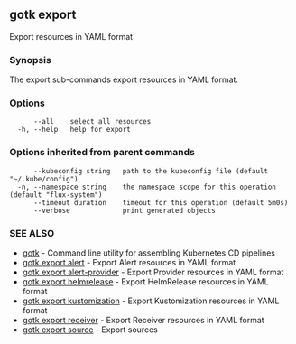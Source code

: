 ## gotk export

Export resources in YAML format

### Synopsis

The export sub-commands export resources in YAML format.

### Options

```
      --all    select all resources
  -h, --help   help for export
```

### Options inherited from parent commands

```
      --kubeconfig string   path to the kubeconfig file (default "~/.kube/config")
  -n, --namespace string    the namespace scope for this operation (default "flux-system")
      --timeout duration    timeout for this operation (default 5m0s)
      --verbose             print generated objects
```

### SEE ALSO

* [gotk](gotk.md)	 - Command line utility for assembling Kubernetes CD pipelines
* [gotk export alert](gotk_export_alert.md)	 - Export Alert resources in YAML format
* [gotk export alert-provider](gotk_export_alert-provider.md)	 - Export Provider resources in YAML format
* [gotk export helmrelease](gotk_export_helmrelease.md)	 - Export HelmRelease resources in YAML format
* [gotk export kustomization](gotk_export_kustomization.md)	 - Export Kustomization resources in YAML format
* [gotk export receiver](gotk_export_receiver.md)	 - Export Receiver resources in YAML format
* [gotk export source](gotk_export_source.md)	 - Export sources

